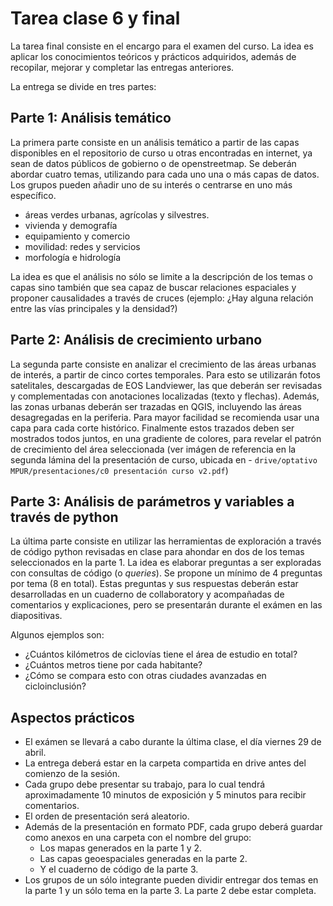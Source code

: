 # Tarea clase 6 y final

La tarea final consiste en el encargo para el examen del curso. La idea es aplicar los conocimientos teóricos y prácticos adquiridos, además de recopilar, mejorar y completar las entregas anteriores.

La entrega se divide en tres partes:

## Parte 1: Análisis temático

La primera parte consiste en un análisis temático a partir de las capas disponibles en el repositorio de curso u otras encontradas en internet, ya sean de datos públicos de gobierno o de openstreetmap. Se deberán abordar cuatro temas, utilizando para cada uno una o más capas de datos. Los grupos pueden añadir uno de su interés o centrarse en uno más específico.

- áreas verdes urbanas, agrícolas y silvestres.
- vivienda y demografía
- equipamiento y comercio
- movilidad: redes y servicios
- morfología e hidrología

La idea es que el análisis no sólo se limite a la descripción de los temas o capas sino también que sea capaz de buscar relaciones espaciales y proponer causalidades a través de cruces (ejemplo: ¿Hay alguna relación entre las vías principales y la densidad?)

## Parte 2: Análisis de crecimiento urbano

La segunda parte consiste en analizar el crecimiento de las áreas urbanas de interés, a partir de cinco cortes temporales. Para esto se utilizarán fotos satelitales, descargadas de EOS Landviewer, las que deberán ser revisadas y complementadas con anotaciones localizadas (texto y flechas). Además, las zonas urbanas deberán ser trazadas en QGIS, incluyendo las áreas desagregadas en la periferia. Para mayor facilidad se recomienda usar una capa para cada corte histórico. Finalmente estos trazados deben ser mostrados todos juntos, en una gradiente de colores, para revelar el patrón de crecimiento del área seleccionada (ver imágen de referencia en la segunda lámina del la presentación de curso, ubicada en - `drive/optativo MPUR/presentaciones/c0 presentación curso v2.pdf`)

## Parte 3: Análisis de parámetros y variables a través de python

La última parte consiste en utilizar las herramientas de exploración a través de código python revisadas en clase para ahondar en dos de los temas seleccionados en la parte 1. La idea es elaborar preguntas a ser exploradas con consultas de código (o *queries*). Se propone un mínimo de 4 preguntas por tema (8 en total). Estas preguntas y sus respuestas deberán estar desarrolladas en un cuaderno de collaboratory y acompañadas de comentarios y explicaciones, pero se presentarán durante el exámen en las diapositivas.

Algunos ejemplos son:

- ¿Cuántos kilómetros de ciclovías tiene el área de estudio en total?
- ¿Cuántos metros tiene por cada habitante?
- ¿Cómo se compara esto con otras ciudades avanzadas en cicloinclusión?

## Aspectos prácticos

- El exámen se llevará a cabo durante la última clase, el día viernes 29 de abril.
- La entrega deberá estar en la carpeta compartida en drive antes del comienzo de la sesión.
- Cada grupo debe presentar su trabajo, para lo cual tendrá aproximadamente 10 minutos de exposición y 5 minutos para recibir comentarios.
- El orden de presentación será aleatorio.
- Además de la presentación en formato PDF, cada grupo deberá guardar como anexos en una carpeta con el nombre del grupo:
  - Los mapas generados en la parte 1 y 2.
  - Las capas geoespaciales generadas en la parte 2.
  - Y el cuaderno de código de la parte 3.
- Los grupos de un sólo integrante pueden dividir entregar dos temas en la parte 1 y un sólo tema en la parte 3. La parte 2 debe estar completa.
